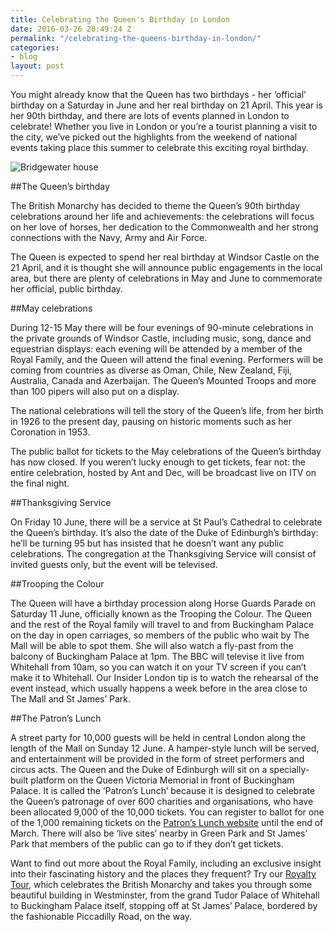 ```yaml
---
title: Celebrating the Queen's Birthday in London
date: 2016-03-26 20:49:24 Z
permalink: "/celebrating-the-queens-birthday-in-london/"
categories:
- blog
layout: post
---
```


You might already know that the Queen has two birthdays - her ‘official’ birthday on a Saturday in June and her real birthday on 21 April. This year is her 90th birthday, and there are lots of events planned in London to celebrate! Whether you live in London or you’re a tourist planning a visit to the city, we’ve picked out the highlights from the weekend of national events taking place this summer to celebrate this exciting royal birthday.

<p><img src="/wp-content/uploads/2015/08/31-772x528.jpg" alt="Bridgewater house" /></p>

##The Queen’s birthday

The British Monarchy has decided to theme the Queen’s 90th birthday celebrations around her life and achievements: the celebrations will focus on her love of horses, her dedication to the Commonwealth and her strong connections with the Navy, Army and Air Force.

The Queen is expected to spend her real birthday at Windsor Castle on the 21 April, and it is thought she will announce public engagements in the local area, but there are plenty of celebrations in May and June to commemorate her official, public birthday.

##May celebrations

During 12-15 May there will be four evenings of 90-minute celebrations in the private grounds of Windsor Castle, including music, song, dance and equestrian displays: each evening will be attended by a member of the Royal Family, and the Queen will attend the final evening. Performers will be coming from countries as diverse as Oman, Chile, New Zealand, Fiji, Australia, Canada and Azerbaijan. The Queen’s Mounted Troops and more than 100 pipers will also put on a display.

The national celebrations will tell the story of the Queen’s life, from her birth in 1926 to the present day, pausing on historic moments such as her Coronation in 1953.

The public ballot for tickets to the May celebrations of the Queen’s birthday has now closed. If you weren’t lucky enough to get tickets, fear not: the entire celebration, hosted by Ant and Dec, will be broadcast live on ITV on the final night.

##Thanksgiving Service

On Friday 10 June, there will be a service at St Paul’s Cathedral to celebrate the Queen’s birthday. It’s also the date of the Duke of Edinburgh’s birthday: he’ll be turning 95 but has insisted that he doesn’t want any public celebrations. The congregation at the Thanksgiving Service will consist of invited guests only, but the event will be televised.

##Trooping the Colour

The Queen will have a birthday procession along Horse Guards Parade on Saturday 11 June, officially known as the Trooping the Colour. The Queen and the rest of the Royal family will travel to and from Buckingham Palace on the day in open carriages, so members of the public who wait by The Mall will be able to spot them. She will also watch a fly-past from the balcony of Buckingham Palace at 1pm. The BBC will televise it live from Whitehall from 10am, so you can watch it on your TV screen if you can’t make it to Whitehall. Our Insider London tip is to watch the rehearsal of the event instead, which usually happens a week before in the area close to The Mall and St James’ Park.

##The Patron’s Lunch

A street party for 10,000 guests will be held in central London along the length of the Mall on Sunday 12 June. A hamper-style lunch will be served, and entertainment will be provided in the form of street performers and circus acts. The Queen and the Duke of Edinburgh will sit on a specially-built platform on the Queen Victoria Memorial in front of Buckingham Palace. It is called the ‘Patron’s Lunch’ because it is designed to celebrate the Queen’s patronage of over 600 charities and organisations, who have been allocated 9,000 of the 10,000 tickets. You can register to ballot for one of the 1,000 remaining tickets on the [Patron’s Lunch website](http://www.thepatronslunch.com/publicballot) until the end of March. There will also be ‘live sites’ nearby in Green Park and St James’ Park that members of the public can go to if they don’t get tickets.


Want to find out more about the Royal Family, including an exclusive insight into their fascinating history and the places they frequent? Try our [Royalty Tour](/tours/the-royal-living-and-royal-shopping-walking/), which celebrates the British Monarchy and takes you through some beautiful building in Westminster, from the grand Tudor Palace of Whitehall to Buckingham Palace itself, stopping off at St James’ Palace, bordered by the fashionable Piccadilly Road, on the way.
